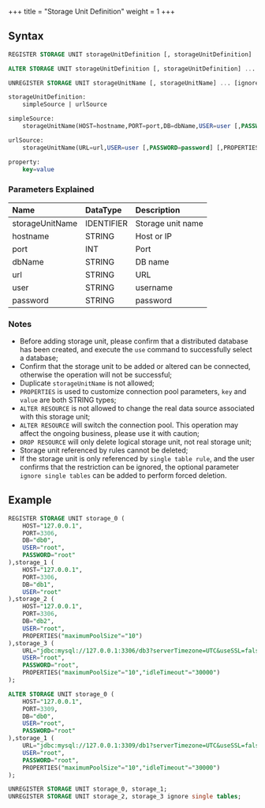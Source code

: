 +++
title = "Storage Unit Definition"
weight = 1
+++

## Syntax

```sql
REGISTER STORAGE UNIT storageUnitDefinition [, storageUnitDefinition] ...

ALTER STORAGE UNIT storageUnitDefinition [, storageUnitDefinition] ...

UNREGISTER STORAGE UNIT storageUnitName [, storageUnitName] ... [ignore single tables]

storageUnitDefinition:
    simpleSource | urlSource

simpleSource:
    storageUnitName(HOST=hostname,PORT=port,DB=dbName,USER=user [,PASSWORD=password] [,PROPERTIES(property [,property]) ...])

urlSource:
    storageUnitName(URL=url,USER=user [,PASSWORD=password] [,PROPERTIES(property [,property]) ...])

property:
    key=value
```

### Parameters Explained

| Name             | DataType   | Description       |
|:-----------------|:-----------|:------------------|
| storageUnitName  | IDENTIFIER | Storage unit name |
| hostname         | STRING     | Host or IP        |
| port             | INT        | Port              |
| dbName           | STRING     | DB name           |
| url              | STRING     | URL               |
| user             | STRING     | username          |
| password         | STRING     | password          |

### Notes

- Before adding storage unit, please confirm that a distributed database has been created, and execute the `use` command to successfully select a database;
- Confirm that the storage unit to be added or altered can be connected, otherwise the operation will not be successful;
- Duplicate `storageUnitName` is not allowed;
- `PROPERTIES` is used to customize connection pool parameters, `key` and `value` are both STRING types;
- `ALTER RESOURCE` is not allowed to change the real data source associated with this storage unit;
- `ALTER RESOURCE` will switch the connection pool. This operation may affect the ongoing business, please use it with caution;
- `DROP RESOURCE` will only delete logical storage unit, not real storage unit;
- Storage unit referenced by rules cannot be deleted;
- If the storage unit is only referenced by `single table rule`, and the user confirms that the restriction can be ignored, the optional parameter `ignore single tables` can be added to perform forced deletion.

## Example

```sql
REGISTER STORAGE UNIT storage_0 (
    HOST="127.0.0.1",
    PORT=3306,
    DB="db0",
    USER="root",
    PASSWORD="root"
),storage_1 (
    HOST="127.0.0.1",
    PORT=3306,
    DB="db1",
    USER="root"
),storage_2 (
    HOST="127.0.0.1",
    PORT=3306,
    DB="db2",
    USER="root",
    PROPERTIES("maximumPoolSize"="10")
),storage_3 (
    URL="jdbc:mysql://127.0.0.1:3306/db3?serverTimezone=UTC&useSSL=false",
    USER="root",
    PASSWORD="root",
    PROPERTIES("maximumPoolSize"="10","idleTimeout"="30000")
);

ALTER STORAGE UNIT storage_0 (
    HOST="127.0.0.1",
    PORT=3309,
    DB="db0",
    USER="root",
    PASSWORD="root"
),storage_1 (
    URL="jdbc:mysql://127.0.0.1:3309/db1?serverTimezone=UTC&useSSL=false",
    USER="root",
    PASSWORD="root",
    PROPERTIES("maximumPoolSize"="10","idleTimeout"="30000")
);

UNREGISTER STORAGE UNIT storage_0, storage_1;
UNREGISTER STORAGE UNIT storage_2, storage_3 ignore single tables;
```
